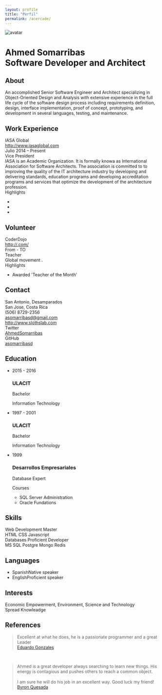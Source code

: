 ```yaml
---
layout: profile
title: "Perfil"
permalink: /acercade/
---
```


<div class="container container-body">
      <div class="row">
        <div class="col-xs-12">
          <div id="photo-header" class="text-center">
            <!-- PHOTO (AVATAR) -->
            <div id="photo">
            <!-- //www.gravatar.com/avatar/9acdb04e603c1cac2b893190f6dd5911?s=200&amp;r=pg&amp;d=mm -->
              <img src="../images/AhmedSomarribas.jpg" alt="avatar">
            </div>
            <div id="text-header">
              <h1>Ahmed Somarribas<br><span>Software Developer and Architect</span></h1>
            </div>
          </div>
        </div>
      </div>
      <div class="row">
        <div class="col-xs-12 col-sm-7">
          <!-- ABOUT ME -->
          <div class="box">
            <h2><i class="fa fa-user ico"></i> About</h2>
            <p>An accomplished Senior Software Engineer and Architect specializing in Object-Oriented Design and Analysis with extensive experience in the full life cycle of the software design process including requirements definition, design, interface implementation, proof of concept, prototyping, and development in several languages, testing, and maintenance.</p>
          </div>
          <!-- WORK EXPERIENCE -->
          <div class="box">
            <h2><i class="fa fa-suitcase ico"></i> Work Experience</h2>
              <div class="job clearfix">
                <div class="row">
                  <div class="details">
                    <div class="where">IASA Global</div>
                    <div class="address">
                      <a href="http://piedpiper.com" target="_blank"><i class="fa fa-globe ico"></i> http://www.iasaglobal.com</a>
                    </div>
                    <div class="year">Julio 2014 – Present</div>
                  </div>
                </div>
                <div class="row">
                  <div class="job-details col-xs-11">
                    <div class="profession">Vice President</div>
                    <div class="description">
                      IASA is an Academic Organization. It is formally knowa as International Association for Software Architects. The association is committed to to improving the quality of the IT architecture industry by developing and delivering standards, education programs and developing accreditation programs and services that optimize the development of the architecture profession.  
                      <div class="highlights">Highlights</div>
                      <ul class="list-group">
                        <li class="list-group-item"></li>
                        <li class="list-group-item"></li>
                        <li class="list-group-item"></li>
                      </ul>
                    </div>
                  </div>
                </div>
              </div>
          </div>
          <!-- AWARDS -->
          <!--
          <div class="box">
            <h2><i class="fa fa-certificate ico"></i> Awards</h2>
            <ul id="awards" class="clearfix">
              <li>
                <div class="year pull-left">November  2014</div>
                <div class="description pull-right">
                  <h3>Techcrunch</h3>
                  <p><i class="fa fa-trophy ico"></i> Digital Compression Pioneer Award</p>
                  <p>There is no spoon.</p>
                </div>
              </li>
            </ul>
          </div>-->
          <!-- VOLUNTEER -->
          <div class="box">
            <h2><i class="fa fa-group ico"></i> Volunteer</h2>
              <div class="job clearfix">
                <div class="row">
                  <div class="details">
                    <div class="where">CoderDojo</div>
                    <div class="address">
                      <a href="http://.com/" target="_blank"><i class="fa fa-globe ico"></i> http://.com/</a>
                    </div>
                    <div class="year">From - TO</div>
                  </div>
                </div>
                <div class="row">
                  <div class="col-xs-11 pull-right">
                    <div class="profession">Teacher</div>
                    <div class="description">Global movement .
                      <div class="highlights">Highlights</div>
                      <ul class="list-group">
                        <li class="list-group-item">Awarded 'Teacher of the Month'</li>
                      </ul>
                    </div>
                  </div>
                </div>
              </div>
          </div>
        </div>
        <div class="col-xs-12 col-sm-5">
          <!-- CONTACT -->
          <div class="box clearfix">
            <h2><i class="fa fa-bullseye ico"></i> Contact</h2>
            <div class="contact-item">
              <div class="icon pull-left text-center"><span class="fa fa-map-marker fa-fw"></span></div>
              <div class="title pull-right">San Antonio, Desamparados</div>
              <div class="description pull-right">San Jose, Costa Rica</div>
            </div>
            <div class="contact-item">
              <div class="icon pull-left text-center"><span class="fa fa-phone fa-fw"></span></div>
              <div class="title only pull-right">(506) 8729-2356</div>
            </div>
            <div class="contact-item">
              <div class="icon pull-left text-center"><span class="fa fa-envelope fa-fw"></span></div>
              <div class="title only pull-right"><a href="mailto:asomarribasd@gmail.com" target="_blank">asomarribasd@gmail.com</a></div>
            </div>
            <div class="contact-item">
              <div class="icon pull-left text-center"><span class="fa fa-globe fa-fw"></span></div>
              <div class="title only pull-right"><a href="http://www.slothslab.com" target="_blank">http://www.slothslab.com</a></div>
            </div>
            <div class="contact-item">
              <div class="icon pull-left text-center"><span class="fa fa-twitter-square fa-fw"></span></div>
              <div class="title pull-right">Twitter</div>
              <div class="description pull-right"><a href="https://twitter.com/AhmedSomarribas" target="_blank">AhmedSomarribas</a></div>
            </div>
            <div class="contact-item">
              <div class="icon pull-left text-center"><span class="fa fa-github fa-fw"></span></div>
              <div class="title pull-right">GitHub</div>
              <div class="description pull-right"><a href="https://github.com/asomarribasd" target="_blank">asomarribasd</a></div>
            </div>
          </div>
          <!-- EDUCATION -->
          <div class="box">
            <h2><i class="fa fa-university ico"></i> Education</h2>
            <ul id="education" class="clearfix">
              <li>
                <div class="year pull-left">2015 - 2016</div>
                <div class="description pull-right">
                  <h3>ULACIT</h3>
                  <p><i class="fa fa-graduation-cap ico"></i> Bachelor</p>
                  <p>Information Technology</p>
                  <!--<p>
                    GPA: 4.0
                  </p>
                    <div>Courses</div>
                    <ul class="list-group">
                      <li class="list-group-item">DB1101 - Basic SQL</li>
                      <li class="list-group-item">CS2011 - Java Introduction</li>
                    </ul>-->
                </div>
              </li>
              <li>
                <div class="year pull-left">1997 - 2001</div>
                <div class="description pull-right">
                  <h3>ULACIT</h3>
                  <p><i class="fa fa-graduation-cap ico"></i> Bachelor</p>
                  <p>Information Technology</p>
                </div>
              </li>
              <li>
                <div class="year pull-left">1999</div>
                <div class="description pull-right">
                  <h3>Desarrollos Empresariales</h3>
                  <p><i class="fa fa-graduation-cap ico"></i> Database Expert</p>
                  <p></p>
                    <div>Courses</div>
                    <ul class="list-group">
                      <li class="list-group-item">SQL Server Administration</li>
                      <li class="list-group-item">Oracle Fundations</li>
                    </ul>
                </div>
              </li>
            </ul>
          </div>
          <!-- SKILLS -->
          <div class="box">
            <h2><i class="fa fa-tasks ico"></i> Skills</h2>
            <div class="skills clearfix">
              <div class="item-skills">
                  Web Development
                  <span class="skill-level">Master</span>
              </div>
              <div class="col-sm-offset-1 col-sm-12 clearfix">
                <span class="skill badge">HTML</span>
                <span class="skill badge">CSS</span>
                <span class="skill badge">Javascript</span>
              </div>
            </div>
            <div class="skills clearfix">
              <div class="item-skills">
                  Databases
                  <span class="skill-level">Proficient Developer</span>
              </div>
              <div class="col-sm-offset-1 col-sm-12 clearfix">
                <span class="skill badge">MS SQL</span>
                <span class="skill badge">Postgre</span>
                <span class="skill badge">Mongo</span>
                <span class="skill badge">Redis</span>
              </div>
            </div>
          </div>
          <!-- PUBLICATIONS -->
          <!--
          <div class="box">
            <h2><i class="fa fa-book ico"></i> Publications</h2>
            <div class="publication panel panel-default">
              <div class="panel-heading">
                <div class="name panel-title">Video compression for 3d media</div>
              </div>
              <div class="panel-body">
                <div class="publisher"><i class="fa fa-bookmark ico"></i> Hooli</div>
                <div class="year">01 October  2014</div>
                <div class="address">
                  <a href="http://en.wikipedia.org/wiki/Silicon_Valley_(TV_series)" target="_blank"><i class="fa fa-globe ico"></i> http://en.wikipedia.org/wiki/Silicon_Valley_(TV_series)</a>
                </div>
                <p>Innovative middle-out compression algorithm that changes the way we store data.</p>
              </div>
            </div>
          </div>
          -->
          <!-- LANGUAGES -->
          <div class="box">
            <h2><i class="fa fa-language ico"></i> Languages</h2>
            <ul class="list-group">
              <li class=" list-group-item">Spanish<span class="skill badge pull-right">Native speaker</span></li>
              <li class=" list-group-item">English<span class="skill badge pull-right">Proficient speaker</span></li>
            </ul>
          </div>
          <!-- HOBBIES -->
          <div class="box">
            <h2><i class="fa fa-heart ico"></i> Interests</h2>
            <div class="interests clearfix">
              <div class="item-interests">
                  Economic Empowerment, Environment, Science and Technology
              </div>
              <div class="col-sm-offset-1 col-sm-12 clearfix">
                <span class="interest badge">Spread Knowleadge</span>
                <span class="interest badge"></span>
              </div>
            </div>
          </div>
          <div class="box">
            <h2><i class="fa fa-check-square ico"></i> References</h2>
            <blockquote>
              <div>Excellent at what he does, he is a passionate programmer and a great Leader</div>
              <footer>
                <a href="" target="_blank">Eduardo Gonzales</a>
              </footer>
            </blockquote><br>
            <blockquote>
              <div>Ahmed is a great developer always searching to learn new things. His energy is contagious and pushes others to reach a common object. 
<br><br>
I am sure he will do his job in an excellent way. Good luck my friend!</div>
              <footer>
                <a href="" target="_blank">Byron Quesada</a>
              </footer>
            </blockquote><br>
          </div>
        </div>
      </div>
    </div>